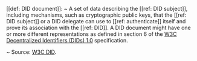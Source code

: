 [[def: DID document]]:
~ A set of data describing the [[ref: DID subject]], including mechanisms, such as cryptographic public keys, that the [[ref: DID subject]] or a DID delegate can use to [[ref: authenticate]] itself and prove its association with the [[ref: DID]]. A DID document might have one or more different representations as defined in section 6 of the [W3C Decentralized Identifiers (DIDs) 1.0](https://www.w3.org/TR/did-core/) specification.

~ Source: [W3C DID](https://www.w3.org/TR/did-core/#terminology).


